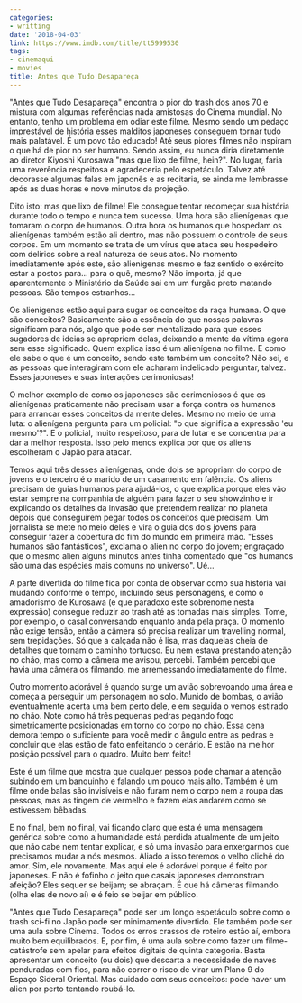 ```yaml
---
categories:
- writting
date: '2018-04-03'
link: https://www.imdb.com/title/tt5999530
tags:
- cinemaqui
- movies
title: Antes que Tudo Desapareça
---
```


"Antes que Tudo Desapareça" encontra o pior do trash dos anos 70 e mistura com algumas referências nada amistosas do Cinema mundial. No entanto, tenho um problema em odiar este filme. Mesmo sendo um pedaço imprestável de história esses malditos japoneses conseguem tornar tudo mais palatável. É um povo tão educado! Até seus piores filmes não inspiram o que há de pior no ser humano. Sendo assim, eu nunca diria diretamente ao diretor Kiyoshi Kurosawa "mas que lixo de filme, hein?". No lugar, faria uma reverência respeitosa e agradeceria pelo espetáculo. Talvez até decorasse algumas falas em japonês e as recitaria, se ainda me lembrasse após as duas horas e nove minutos da projeção.

Dito isto: mas que lixo de filme! Ele consegue tentar recomeçar sua história durante todo o tempo e nunca tem sucesso. Uma hora são alienígenas que tomaram o corpo de humanos. Outra hora os humanos que hospedam os alienígenas também estão ali dentro, mas não possuem o controle de seus corpos. Em um momento se trata de um vírus que ataca seu hospedeiro com delírios sobre a real natureza de seus atos. No momento imediatamente após este, são alienígenas mesmo e faz sentido o exército estar a postos para... para o quê, mesmo? Não importa, já que aparentemente o Ministério da Saúde sai em um furgão preto matando pessoas. São tempos estranhos...

Os alienígenas estão aqui para sugar os conceitos da raça humana. O que são conceitos? Basicamente são a essência do que nossas palavras significam para nós, algo que pode ser mentalizado para que esses sugadores de ideias se apropriem delas, deixando a mente da vítima agora sem esse significado. Quem explica isso é um alienígena no filme. E como ele sabe o que é um conceito, sendo este também um conceito? Não sei, e as pessoas que interagiram com ele acharam indelicado perguntar, talvez. Esses japoneses e suas interações cerimoniosas!

O melhor exemplo de como os japoneses são cerimoniosos é que os alienígenas praticamente não precisam usar a força contra os humanos para arrancar esses conceitos da mente deles. Mesmo no meio de uma luta:  o alienígena pergunta para um policial: "o que significa a expressão 'eu mesmo'?". E o policial, muito respeitoso, para de lutar e se concentra para dar a melhor resposta. Isso pelo menos explica por que os aliens escolheram o Japão para atacar.

Temos aqui três desses alienígenas, onde dois se apropriam do corpo de jovens e o terceiro é o marido de um casamento em falência. Os aliens precisam de guias humanos para ajudá-los, o que explica porque eles vão estar sempre na companhia de alguém para fazer o seu showzinho e ir explicando os detalhes da invasão que pretendem realizar no planeta depois que conseguirem pegar todos os conceitos que precisam. Um jornalista se mete no meio deles e vira o guia dos dois jovens para conseguir fazer a cobertura do fim do mundo em primeira mão. "Esses humanos são fantásticos", exclama o alien no corpo do jovem; engraçado que o mesmo alien alguns minutos antes tinha comentado que "os humanos são uma das espécies mais comuns no universo". Ué...

A parte divertida do filme fica por conta de observar como sua história vai mudando conforme o tempo, incluindo seus personagens, e como o amadorismo de Kurosawa (e que paradoxo este sobrenome nesta expressão) consegue reduzir ao trash até as tomadas mais simples. Tome, por exemplo, o casal conversando enquanto anda pela praça. O momento não exige tensão, então a câmera só precisa realizar um travelling normal, sem trepidações. Só que a calçada não é lisa, mas daquelas cheia de detalhes que tornam o caminho tortuoso. Eu nem estava prestando atenção no chão, mas como a câmera me avisou, percebi. Também percebi que havia uma câmera os filmando, me arremessando imediatamente do filme.

Outro momento adorável é quando surge um avião sobrevoando uma área e começa a perseguir um personagem no solo. Munido de bombas, o avião eventualmente acerta uma bem perto dele, e em seguida o vemos estirado no chão. Note como há três pequenas pedras pegando fogo simetricamente posicionadas em torno do corpo no chão. Essa cena demora tempo o suficiente para você medir o ângulo entre as pedras e concluir que elas estão de fato enfeitando o cenário. E estão na melhor posição possível para o quadro. Muito bem feito!

Este é um filme que mostra que qualquer pessoa pode chamar a atenção subindo em um banquinho e falando um pouco mais alto. Também é um filme onde balas são invisíveis e não furam nem o corpo nem a roupa das pessoas, mas as tingem de vermelho e fazem elas andarem como se estivessem bêbadas.

E no final, bem no final, vai ficando claro que esta é uma mensagem genérica sobre como a humanidade está perdida atualmente de um jeito que não cabe nem tentar explicar, e só uma invasão para enxergarmos que precisamos mudar a nós mesmos. Aliado a isso teremos o velho clichê do amor. Sim, ele novamente. Mas aqui ele é adorável porque é feito por japoneses. E não é fofinho o jeito que casais japoneses demonstram afeição? Eles sequer se beijam; se abraçam. É que há câmeras filmando (olha elas de novo aí) e é feio se beijar em público.

"Antes que Tudo Desapareça" pode ser um longo espetáculo sobre como o trash sci-fi no Japão pode ser minimamente divertido. Ele também pode ser uma aula sobre Cinema. Todos os erros crassos de roteiro estão aí, embora muito bem equilibrados. E, por fim, é uma aula sobre como fazer um filme-catástrofe sem apelar para efeitos digitais de quinta categoria. Basta apresentar um conceito (ou dois) que descarta a necessidade de naves penduradas com fios, para não correr o risco de virar um Plano 9 do Espaço Sideral Oriental. Mas cuidado com seus conceitos: pode haver um alien por perto tentando roubá-lo.